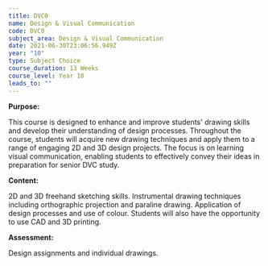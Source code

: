 ```yaml
---
title: DVC0
name: Design & Visual Communication
code: DVC0
subject_area: Design & Visual Communication
date: 2021-06-30T23:06:56.949Z
year: "10"
type: Subject Choice
course_duration: 13 Weeks
course_level: Year 10
leads_to: ""
---
```

**Purpose:**

This course is designed to enhance and improve students' drawing skills and develop their understanding of design processes. Throughout the course, students will acquire new drawing techniques and apply them to a range of engaging 2D and 3D design projects. The focus is on learning visual communication, enabling students to effectively convey their ideas in preparation for senior DVC study.

**Content:**

2D and 3D freehand sketching skills. Instrumental drawing techniques including orthographic projection and paraline drawing. Application of design processes and use of colour. Students will also have the opportunity to use CAD and 3D printing.

**Assessment:**

Design assignments and individual drawings.